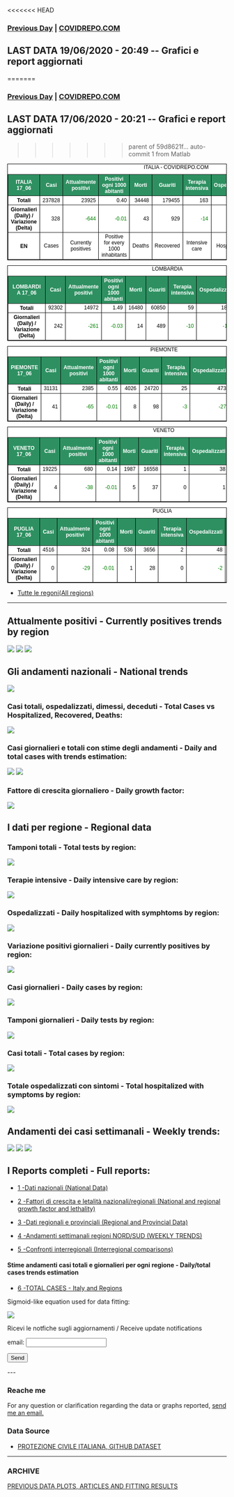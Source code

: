 <!-- start -->
<<<<<<< HEAD
### [Previous Day](/index_17_06.md) | <a href="https://marcelchiarello.github.io/showdata/">COVIDREPO.COM</a>
## LAST DATA 19/06/2020 - 20:49 -- Grafici e report aggiornati
=======
### [Previous Day](/index_15_06.md) | <a href="https://marcelchiarello.github.io/showdata/">COVIDREPO.COM</a>
## LAST DATA 17/06/2020 - 20:21 -- Grafici e report aggiornati
>>>>>>> parent of 59d8621f... auto-commit 1 from Matlab

<table style=" color:black; font-size:12; font-family:arial; text-align:center; " cellpadding="2.5" cellspacing="0" border="1" bordercolor="black" bgcolor="#FFFFFF">
<caption>ITALIA - COVIDREPO.COM</caption>
<tr style="color:#FFFFFF;background:#2E9061">
<th>ITALIA 17_06</th>
<th>Casi</th>
<th>Attualmente positivi</th>
<th>Positivi ogni 1000 abitanti</th>
<th>Morti</th>
<th>Guariti</th>
<th>Terapia intensiva</th>
<th>Ospedalizzati</th>
<th>Ricoverati con sintomi</th>
<th>Isolamento domiciliare</th>
<th>Tamponi</th>
</tr>
<tr>
<th>Totali</th>
<td align="right"> 237828</td>
<td align="right"> 23925</td>
<td align="right"> 0.40</td>
<td align="right"> 34448</td>
<td align="right"> 179455</td>
<td align="right"> 163</td>
<td align="right"> 3276</td>
<td align="right"> 3113</td>
<td align="right"> 20649</td>
<td align="right"> 4773408</td>
</tr>
<tr>
<th>Giornalieri (Daily) / Variazione (Delta)</th>
<td align="right"> 328</td>
<td align="right" style=" color:green; "> -644</td>
<td align="right" style=" color:green; "> -0.01</td>
<td align="right"> 43</td>
<td align="right"> 929</td>
<td align="right" style=" color:green; "> -14</td>
<td align="right" style=" color:green; "> -202</td>
<td align="right" style=" color:green; "> -188</td>
<td align="right" style=" color:green; "> -442</td>
<td align="right"> 77701</td>
</tr>
<tr>
<th>EN</th>
<td>Cases</td>
<td>Currently positives</td>
<td>Positive for every 1000 inhabitants</td>
<td>Deaths</td>
<td>Recovered</td>
<td>Intensive care</td>
<td>Hospitalized</td>
<td>Hospitalized with symptoms</td>
<td>Home isolation</td>
<td>Tests</td>
</tr>
</table>

<table style=" color:black; font-size:12; font-family:arial; text-align:center; " cellpadding="2.5" cellspacing="0" border="1" bordercolor="black" bgcolor="#FFFFFF">
<caption>LOMBARDIA</caption>
<tr style="color:#FFFFFF;background:#2E9061">
<th>LOMBARDIA 17_06</th>
<th>Casi</th>
<th>Attualmente positivi</th>
<th>Positivi ogni 1000 abitanti</th>
<th>Morti</th>
<th>Guariti</th>
<th>Terapia intensiva</th>
<th>Ospedalizzati</th>
<th>Ricoverati con sintomi</th>
<th>Isolamento domiciliare</th>
<th>Tamponi</th>
</tr>
<tr>
<th>Totali</th>
<td align="right"> 92302</td>
<td align="right"> 14972</td>
<td align="right"> 1.49</td>
<td align="right"> 16480</td>
<td align="right"> 60850</td>
<td align="right"> 59</td>
<td align="right"> 1855</td>
<td align="right"> 1796</td>
<td align="right"> 13117</td>
<td align="right"> 917881</td>
</tr>
<tr>
<th>Giornalieri (Daily) / Variazione (Delta)</th>
<td align="right"> 242</td>
<td align="right" style=" color:green; "> -261</td>
<td align="right" style=" color:green; "> -0.03</td>
<td align="right"> 14</td>
<td align="right"> 489</td>
<td align="right" style=" color:green; "> -10</td>
<td align="right" style=" color:green; "> -116</td>
<td align="right" style=" color:green; "> -106</td>
<td align="right" style=" color:green; "> -145</td>
<td align="right"> 11559</td>
</tr>
</table>

<table style=" color:black; font-size:12; font-family:arial; text-align:center; " cellpadding="2.5" cellspacing="0" border="1" bordercolor="black" bgcolor="#FFFFFF">
<caption>PIEMONTE</caption>
<tr style="color:#FFFFFF;background:#2E9061">
<th>PIEMONTE 17_06</th>
<th>Casi</th>
<th>Attualmente positivi</th>
<th>Positivi ogni 1000 abitanti</th>
<th>Morti</th>
<th>Guariti</th>
<th>Terapia intensiva</th>
<th>Ospedalizzati</th>
<th>Ricoverati con sintomi</th>
<th>Isolamento domiciliare</th>
<th>Tamponi</th>
</tr>
<tr>
<th>Totali</th>
<td align="right"> 31131</td>
<td align="right"> 2385</td>
<td align="right"> 0.55</td>
<td align="right"> 4026</td>
<td align="right"> 24720</td>
<td align="right"> 25</td>
<td align="right"> 473</td>
<td align="right"> 448</td>
<td align="right"> 1912</td>
<td align="right"> 377165</td>
</tr>
<tr>
<th>Giornalieri (Daily) / Variazione (Delta)</th>
<td align="right"> 41</td>
<td align="right" style=" color:green; "> -65</td>
<td align="right" style=" color:green; "> -0.01</td>
<td align="right"> 8</td>
<td align="right"> 98</td>
<td align="right" style=" color:green; "> -3</td>
<td align="right" style=" color:green; "> -27</td>
<td align="right" style=" color:green; "> -24</td>
<td align="right" style=" color:green; "> -38</td>
<td align="right"> 4217</td>
</tr>
</table>

<table style=" color:black; font-size:12; font-family:arial; text-align:center; " cellpadding="2.5" cellspacing="0" border="1" bordercolor="black" bgcolor="#FFFFFF">
<caption>VENETO</caption>
<tr style="color:#FFFFFF;background:#2E9061">
<th>VENETO 17_06</th>
<th>Casi</th>
<th>Attualmente positivi</th>
<th>Positivi ogni 1000 abitanti</th>
<th>Morti</th>
<th>Guariti</th>
<th>Terapia intensiva</th>
<th>Ospedalizzati</th>
<th>Ricoverati con sintomi</th>
<th>Isolamento domiciliare</th>
<th>Tamponi</th>
</tr>
<tr>
<th>Totali</th>
<td align="right"> 19225</td>
<td align="right"> 680</td>
<td align="right"> 0.14</td>
<td align="right"> 1987</td>
<td align="right"> 16558</td>
<td align="right"> 1</td>
<td align="right"> 38</td>
<td align="right"> 37</td>
<td align="right"> 642</td>
<td align="right"> 837394</td>
</tr>
<tr>
<th>Giornalieri (Daily) / Variazione (Delta)</th>
<td align="right"> 4</td>
<td align="right" style=" color:green; "> -38</td>
<td align="right" style=" color:green; "> -0.01</td>
<td align="right"> 5</td>
<td align="right"> 37</td>
<td align="right"> 0</td>
<td align="right"> 1</td>
<td align="right"> 1</td>
<td align="right" style=" color:green; "> -39</td>
<td align="right"> 11202</td>
</tr>
</table>

<table style=" color:black; font-size:12; font-family:arial; text-align:center; " cellpadding="2.5" cellspacing="0" border="1" bordercolor="black" bgcolor="#FFFFFF">
<caption>PUGLIA</caption>
<tr style="color:#FFFFFF;background:#2E9061">
<th>PUGLIA 17_06</th>
<th>Casi</th>
<th>Attualmente positivi</th>
<th>Positivi ogni 1000 abitanti</th>
<th>Morti</th>
<th>Guariti</th>
<th>Terapia intensiva</th>
<th>Ospedalizzati</th>
<th>Ricoverati con sintomi</th>
<th>Isolamento domiciliare</th>
<th>Tamponi</th>
</tr>
<tr>
<th>Totali</th>
<td align="right"> 4516</td>
<td align="right"> 324</td>
<td align="right"> 0.08</td>
<td align="right"> 536</td>
<td align="right"> 3656</td>
<td align="right"> 2</td>
<td align="right"> 48</td>
<td align="right"> 46</td>
<td align="right"> 276</td>
<td align="right"> 154143</td>
</tr>
<tr>
<th>Giornalieri (Daily) / Variazione (Delta)</th>
<td align="right"> 0</td>
<td align="right" style=" color:green; "> -29</td>
<td align="right" style=" color:green; "> -0.01</td>
<td align="right"> 1</td>
<td align="right"> 28</td>
<td align="right"> 0</td>
<td align="right" style=" color:green; "> -2</td>
<td align="right" style=" color:green; "> -2</td>
<td align="right" style=" color:green; "> -27</td>
<td align="right"> 2661</td>
</tr>
</table>

- [Tutte le regoni(All regions)](/Tables/regionsTable_17_06.md)

---

## Attualmente positivi - Currently positives trends by region
<img src="https://covidrepo.com/RUN_19_06/RUN4/RUN_INTEREGION_16.png">
<img src="https://covidrepo.com/RUN_19_06/RUN4/RUN_INTEREGION_17.png">
<img src="https://covidrepo.com/RUN_19_06/RUN4/RUN_INTEREGION_18.png">

## Gli andamenti nazionali - National trends
<img src="https://marcelchiarello.github.io/showdata/RUN_19_06/RUN0/RUN_DATA_ITALIA_01.png">

### Casi totali, ospedalizzati, dimessi, deceduti - Total Cases vs Hospitalized, Recovered, Deaths:
<img src="https://marcelchiarello.github.io/showdata/RUN_19_06/RUN0/RUN_DATA_ITALIA_02.png">

### Casi giornalieri e totali con stime degli andamenti - Daily and total cases with trends estimation:
<img src="https://marcelchiarello.github.io/showdata/RUN_19_06/RUN1/RUN_DATA_FIT_TOTAL_CASES_ITALY_REGIONS_01.png">
<img src="https://marcelchiarello.github.io/showdata/RUN_19_06/RUN1/RUN_DATA_FIT_TOTAL_CASES_ITALY_REGIONS_02.png">

### Fattore di crescita giornaliero - Daily growth factor:
<img src="https://marcelchiarello.github.io/showdata/RUN_19_06/RUN6/RUN_FACTORS_01.png">

## I dati per regione - Regional data

### Tamponi totali - Total tests by region:
<img src="https://marcelchiarello.github.io/showdata/RUN_19_06/RUN4/RUN_INTEREGION_02.png">

### Terapie intensive - Daily intensive care by region:
<img src="https://marcelchiarello.github.io/showdata/RUN_19_06/RUN4/RUN_INTEREGION_13.png">

### Ospedalizzati - Daily hospitalized with symphtoms by region:
<img src="https://marcelchiarello.github.io/showdata/RUN_19_06/RUN4/RUN_INTEREGION_14.png">

### Variazione positivi giornalieri - Daily currently positives by region:
<img src="https://marcelchiarello.github.io/showdata/RUN_19_06/RUN4/RUN_INTEREGION_15.png">

### Casi giornalieri - Daily cases by region:
<img src="https://marcelchiarello.github.io/showdata/RUN_19_06/RUN4/RUN_INTEREGION_11.png">

### Tamponi giornalieri - Daily tests by region:
<img src="https://marcelchiarello.github.io/showdata/RUN_19_06/RUN4/RUN_INTEREGION_12.png">

### Casi totali - Total cases by region:
<img src="https://marcelchiarello.github.io/showdata/RUN_19_06/RUN4/RUN_INTEREGION_01.png">

### Totale ospedalizzati con sintomi - Total hospitalized with symptoms by region:
<img src="https://marcelchiarello.github.io/showdata/RUN_19_06/RUN4/RUN_INTEREGION_05.png">

## Andamenti dei casi settimanali - Weekly trends:
<img src="https://marcelchiarello.github.io/showdata/RUN_19_06/RUN5/RUN_NEWTRENDS_01.png">
<img src="https://marcelchiarello.github.io/showdata/RUN_19_06/RUN5/RUN_NEWTRENDS_02.png">
<img src="https://marcelchiarello.github.io/showdata/RUN_19_06/RUN5/RUN_NEWTRENDS_03.png">

## I Reports completi - Full reports:

- [1 -Dati nazionali (National Data)](/RUN_19_06/RUN0/RUN.html)

- [2 -Fattori di crescita e letalità nazionali/regionali (National and regional growth factor and lethality)](/RUN_19_06/RUN6/RUN.html)

- [3 -Dati regionali e provinciali (Regional and Provincial Data)](/RUN_19_06/RUN2/RUN.html)

- [4 -Andamenti settimanali regioni NORD/SUD (WEEKLY TRENDS)](/RUN_19_06/RUN5/RUN.html)

- [5 -Confronti interregionali (Interregional comparisons)](/RUN_19_06/RUN4/RUN.html)

#### Stime andamenti casi totali e giornalieri per ogni regione - Daily/total cases trends estimation

- [6 -TOTAL CASES - Italy and Regions](/RUN_19_06/RUN1/RUN.html)

Sigmoid-like equation used for data fitting:

<img src="https://latex.codecogs.com/svg.latex?Sig = \frac{a}{e^{b(x+c)} + a_1e^{b_1(x+c_1)} - d}" border="0"/>

Ricevi le notfiche sugli aggiornamenti / Receive update notifications
<form
action="https://formspree.io/mgenvwep"
method="POST"
>
<label>
email:
<input type="text" name="_replyto">
</label>

<!-- your other form fields go here -->

<button type="submit">Send</button>
</form>
---

### Reache me

For any question or clarification regarding the data or graphs reported, <a href="mailto:marcello.chiarello@outlook.com">send me an email.</a>


### Data Source

- [PROTEZIONE CIVILE ITALIANA, GITHUB DATASET](https://github.com/pcm-dpc/COVID-19)

---

### ARCHIVE
[PREVIOUS DATA,PLOTS, ARTICLES AND FITTING RESULTS](/archive.md)
